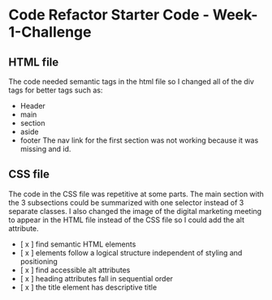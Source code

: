 # Code Refactor Starter Code - Week-1-Challenge
## HTML file
The code needed semantic tags in the html file so I changed all of the div tags for better tags such as: 
* Header
* main
* section
* aside
* footer
The nav link for the first section was not working because it was missing and id. 

## CSS file
The code in the CSS file was repetitive at some parts. The main section with the 3 subsections could be summarized with
one selector instead of 3 separate classes. I also changed the image of the digital marketing meeting to appear in the HTML file instead of the CSS file so I could add the alt attribute. 

- [ x ] find semantic HTML elements
- [ x ] elements follow a logical structure independent of styling and positioning
- [ x ] find accessible alt attributes
- [ x ] heading attributes fall in sequential order
- [ x ] the title element has descriptive title

